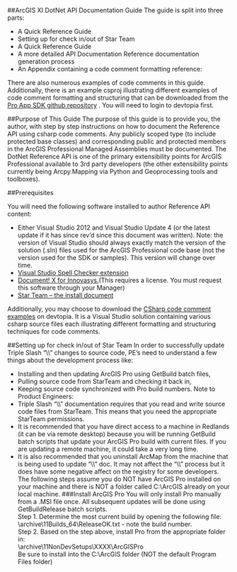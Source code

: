 ##ArcGIS XI DotNet API Documentation Guide
The guide is split into three parts:
* A Quick Reference Guide
* Setting up for check in/out of Star Team
* A Quick Reference Guide
* A more detailed API Documentation Reference documentation generation process
* An Appendix containing a code comment formatting reference:

There are also numerous examples of code comments in this guide. Additionally, there is an example csproj illustrating different examples of code comment formatting and structuring that can be downloaded from the <a href=" https://devtopia.esri.com/ArcGISPro-SDK/win-net-documentation">Pro App SDK github repository</a> . You will need to login to devtopia first.

##Purpose of This Guide
The purpose of this guide is to provide you, the author, with step by step instructions on how to document the Reference API using csharp code comments. Any publicly scoped type (to include protected base classes) and corresponding public and protected members in the ArcGIS Professional Managed Assemblies must be documented. The DotNet Reference API is one of the primary extensibility points for ArcGIS Professional available to 3rd party developers (the other extensibility points currently being Arcpy.Mapping via Python and Geoprocessing tools and toolboxes). 

##Prerequisites

You will need the following software installed to author Reference API content:
* Either Visual Studio 2012 and Visual Studio Update 4 (or the latest update if it has since rev’d since this document was written). Note: the version of Visual Studio should always exactly match the version of the solution (.sln) files used for the ArcGIS Professional code base (not the version used for the SDK or samples). This version will change over time.
* <a href="http://visualstudiogallery.msdn.microsoft.com/7c8341f1-ebac-40c8-92c2-476db8d523ce">Visual Studio Spell Checker extension</a>
* <a href = "\\esri.com\Software\Desktop\DesktopA-L\Innovasys\DocumentX\2013">Document! X for Innovasys.</a>(This requires a license. You must request this software through your Manager) 
* <a href = "http://devinfo/sites/DeveloperCentral/Shared%20Documents/Forms/AllItems.aspx?RootFolder=%2fsites%2fDeveloperCentral%2fShared%20Documents%2fStarTeam%20Documents&View=%7b4652831D%2d65B5%2d47FC%2d9D7D%2d4388EC6DFC2A%7d">Star Team – the install document</a>

Additionally, you may choose to download the <a href ="https://devtopia.esri.com/ArcGISPro-SDK/win-net-documentation">CSharp code comment examples</a> on devtopia. It is a Visual Studio solution containing various csharp source files each illustrating different formatting and structuring techniques for code comments.

##Setting up for check in/out of Star Team
In order to successfully update Triple Slash “\\\” changes to source code, PE’s need to understand a few things about the development process like:
* Installing and then updating ArcGIS Pro using GetBuild batch files,
* Pulling source code from StarTeam and checking it back in,
* Keeping source code synchronized with Pro build numbers.
Note to Product Engineers: 
* Triple Slash “\\\” documentation requires that you read and write source code files from StarTeam.  This means that you need the appropriate StarTeam permissions.  
* It is recommended that you have direct access to a machine in Redlands (it can be via remote desktop) because you will be running GetBuild  batch scripts that update your ArcGIS Pro build with current files.  If you are updating a remote machine, it could take a very long time.
* It is also recommended that you uninstall ArcMap from the machine that is being used to update “\\\” doc.  It may not affect the “\\\” process but it does have some negative affect on the registry for some developers.
The following steps assume you do NOT have ArcGIS Pro installed on your machine and there is NOT a folder called C:\ArcGIS already on your local machine.
###Install ArcGIS Pro
You will only install Pro manually from a .MSI file once.  All subsequent updates will be done using GetBuildRelease batch scripts. </br>
Step 1. Determine the most current build by opening the following file:</br>
	\\archive\11Builds_64\ReleaseOK.txt  - note the build number.</br>
Step 2. Based on the step above, install Pro from the appropriate folder in:</br>
	\\archive\11NonDevSetups\XXXX\ArcGISPro</br>
	Be sure to install into the C:\ArcGIS folder (NOT the default Program Files folder)</br>
